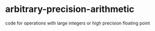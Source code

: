 # arbitrary-precision-arithmetic
code for operations with large integers or high precision floating point

